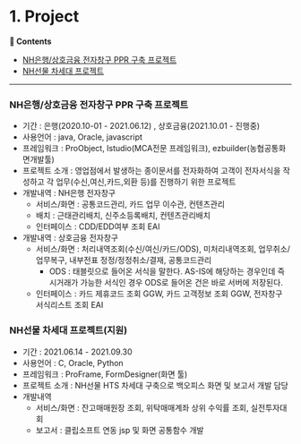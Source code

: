 # 1. Project
**:book: Contents**
* [NH은행/상호금융 전자창구 PPR 구축 프로젝트](#NH은행/상호금융-전자창구-PPR-구축-프로젝트)
* [NH선물 차세대 프로젝트](#NH선물-차세대-프로젝트)
---

### NH은행/상호금융 전자창구 PPR 구축 프로젝트
* 기간 : 은행(2020.10-01 - 2021.06.12) , 상호금융(2021.10.01 - 진행중)
* 사용언어 : java, Oracle, javascript
* 프레임워크 : ProObject, Istudio(MCA전문 프레임워크), ezbuilder(농협공통화면개발툴)
* 프로젝트 소개 : 영업점에서 발생하는 종이문서를 전자화하여 고객이 전자서식을 작성하고 각 업무(수신,여신,카드,외환 등)를 진행하기 위한 프로젝트
* 개발내역 : NH은행 전자창구
  * 서비스/화면 : 공통코드관리, 카드 업무 이수관, 컨텐츠관리
  * 배치 : 근태관리배치, 신주소등록배치, 컨텐츠관리배치
  * 인터페이스 : CDD/EDD여부 조회 EAI
* 개발내역 : 상호금융 전자창구
  * 서비스/화면 : 처리내역조회(수신/여신/카드/ODS), 미처리내역조회, 업무취소/업무복구, 내부전표 정정/정정취소/결재, 공통코드관리
    * ODS : 태블릿으로 들어온 서식을 말한다. AS-IS에 해당하는 경우인데 즉시거래가 가능한 서식인 경우 ODS로 들어온 건은 바로 서버에 저장된다.
  * 인터페이스 : 카드 제휴코드 조회 GGW, 카드 고객정보 조회 GGW, 전자창구 서식리스트 조회 EAI
### NH선물 차세대 프로젝트(지원)
* 기간 : 2021.06.14 - 2021.09.30
* 사용언어 : C, Oracle, Python
* 프레임워크 : ProFrame, FormDesigner(화면 툴)
* 프로젝트 소개 : NH선물 HTS 차세대 구축으로 백오피스 화면 및 보고서 개발 담당
* 개발내역
  * 서비스/화면 : 잔고매매원장 조회, 위탁매매계좌 상위 수익률 조회, 실전투자대회
  * 보고서 : 클립소프트 연동 jsp 및 화면 공통함수 개발
